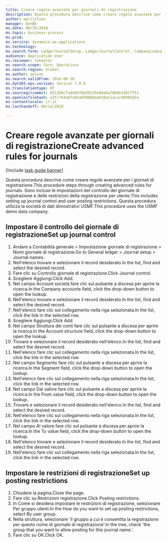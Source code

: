 ```yaml
--- 
title: Creare regole avanzate per giornali di registrazione
description: Questa procedura descrive come creare regole avanzate per i giornali di registrazione.
author: aprilolson
manager: AnnBe
ms.date: 08/29/2018
ms.topic: business-process
ms.prod: 
ms.service: dynamics-ax-applications
ms.technology: 
ms.search.form: LedgerJournalSetup, LedgerJournalControl, CompanyLookup, LedgerJournalPostControl
audience: Application User
ms.reviewer: twheeloc
ms.search.scope: Core, Operations
ms.search.region: Global
ms.author: aolson
ms.search.validFrom: 2016-06-30
ms.dyn365.ops.version: Version 7.0.0
ms.translationtype: HT
ms.sourcegitcommit: 0312b8cfadd45f8e59225e9daba78b9e216cff51
ms.openlocfilehash: e3fc764a6fa92a050084ae610a11acac46995d2a
ms.contentlocale: it-it
ms.lasthandoff: 09/14/2018

---
```

# <a name="create-advanced-rules-for-journals"></a><span data-ttu-id="836f3-103">Creare regole avanzate per giornali di registrazione</span><span class="sxs-lookup"><span data-stu-id="836f3-103">Create advanced rules for journals</span></span>

[!include [task guide banner](../../includes/task-guide-banner.md)]

<span data-ttu-id="836f3-104">Questa procedura descrive come creare regole avanzate per i giornali di registrazione.</span><span class="sxs-lookup"><span data-stu-id="836f3-104">This procedure steps through creating advanced rules for journals.</span></span> <span data-ttu-id="836f3-105">Sono incluse le impostazioni del controllo del giornale di registrazione e delle restrizioni della registrazione per utente.</span><span class="sxs-lookup"><span data-stu-id="836f3-105">This includes setting up journal control and user posting restrictions.</span></span> <span data-ttu-id="836f3-106">Questa procedura utilizza la società di dati dimostrativi USMF.</span><span class="sxs-lookup"><span data-stu-id="836f3-106">This procedure uses the USMF demo data company.</span></span>


## <a name="set-up-journal-control"></a><span data-ttu-id="836f3-107">Impostare il controllo del giornale di registrazione</span><span class="sxs-lookup"><span data-stu-id="836f3-107">Set up journal control</span></span>
1. <span data-ttu-id="836f3-108">Andare a Contabilità generale > Impostazione giornale di registrazione > Nomi giornale di registrazione.</span><span class="sxs-lookup"><span data-stu-id="836f3-108">Go to General ledger > Journal setup > Journal names.</span></span>
2. <span data-ttu-id="836f3-109">Nell'elenco trovare e selezionare il record desiderato.</span><span class="sxs-lookup"><span data-stu-id="836f3-109">In the list, find and select the desired record.</span></span>
3. <span data-ttu-id="836f3-110">Fare clic su Controllo giornale di registrazione.</span><span class="sxs-lookup"><span data-stu-id="836f3-110">Click Journal control.</span></span>
4. <span data-ttu-id="836f3-111">Scegliere Aggiungi.</span><span class="sxs-lookup"><span data-stu-id="836f3-111">Click Add.</span></span>
5. <span data-ttu-id="836f3-112">Nel campo Account società fare clic sul pulsante a discesa per aprire la ricerca.</span><span class="sxs-lookup"><span data-stu-id="836f3-112">In the Company accounts field, click the drop-down button to open the lookup.</span></span>
6. <span data-ttu-id="836f3-113">Nell'elenco trovare e selezionare il record desiderato.</span><span class="sxs-lookup"><span data-stu-id="836f3-113">In the list, find and select the desired record.</span></span>
7. <span data-ttu-id="836f3-114">Nell'elenco fare clic sul collegamento nella riga selezionata.</span><span class="sxs-lookup"><span data-stu-id="836f3-114">In the list, click the link in the selected row.</span></span>
8. <span data-ttu-id="836f3-115">Scegliere Aggiungi.</span><span class="sxs-lookup"><span data-stu-id="836f3-115">Click Add.</span></span>
9. <span data-ttu-id="836f3-116">Nel campo Struttura dei conti fare clic sul pulsante a discesa per aprire la ricerca.</span><span class="sxs-lookup"><span data-stu-id="836f3-116">In the Account structure field, click the drop-down button to open the lookup.</span></span>
10. <span data-ttu-id="836f3-117">Trovare e selezionare il record desiderato nell'elenco.</span><span class="sxs-lookup"><span data-stu-id="836f3-117">In the list, find and select the desired record.</span></span>
11. <span data-ttu-id="836f3-118">Nell'elenco fare clic sul collegamento nella riga selezionata.</span><span class="sxs-lookup"><span data-stu-id="836f3-118">In the list, click the link in the selected row.</span></span>
12. <span data-ttu-id="836f3-119">Nel campo Segmento fare clic sul pulsante a discesa per aprire la ricerca.</span><span class="sxs-lookup"><span data-stu-id="836f3-119">In the Segment field, click the drop-down button to open the lookup.</span></span>
13. <span data-ttu-id="836f3-120">Nell'elenco fare clic sul collegamento nella riga selezionata.</span><span class="sxs-lookup"><span data-stu-id="836f3-120">In the list, click the link in the selected row.</span></span>
14. <span data-ttu-id="836f3-121">Nel campo Dal valore fare clic sul pulsante a discesa per aprire la ricerca.</span><span class="sxs-lookup"><span data-stu-id="836f3-121">In the From value field, click the drop-down button to open the lookup.</span></span>
15. <span data-ttu-id="836f3-122">Trovare e selezionare il record desiderato nell'elenco.</span><span class="sxs-lookup"><span data-stu-id="836f3-122">In the list, find and select the desired record.</span></span>
16. <span data-ttu-id="836f3-123">Nell'elenco fare clic sul collegamento nella riga selezionata.</span><span class="sxs-lookup"><span data-stu-id="836f3-123">In the list, click the link in the selected row.</span></span>
17. <span data-ttu-id="836f3-124">Nel campo Al valore fare clic sul pulsante a discesa per aprire la ricerca.</span><span class="sxs-lookup"><span data-stu-id="836f3-124">In the To value field, click the drop-down button to open the lookup.</span></span>
18. <span data-ttu-id="836f3-125">Nell'elenco trovare e selezionare il record desiderato.</span><span class="sxs-lookup"><span data-stu-id="836f3-125">In the list, find and select the desired record.</span></span>
19. <span data-ttu-id="836f3-126">Nell'elenco fare clic sul collegamento nella riga selezionata.</span><span class="sxs-lookup"><span data-stu-id="836f3-126">In the list, click the link in the selected row.</span></span>

## <a name="set-up-posting-restrictions"></a><span data-ttu-id="836f3-127">Impostare le restrizioni di registrazione</span><span class="sxs-lookup"><span data-stu-id="836f3-127">Set up posting restrictions</span></span>
1. <span data-ttu-id="836f3-128">Chiudere la pagina.</span><span class="sxs-lookup"><span data-stu-id="836f3-128">Close the page.</span></span>
2. <span data-ttu-id="836f3-129">Fare clic su Restrizioni registrazione.</span><span class="sxs-lookup"><span data-stu-id="836f3-129">Click Posting restrictions.</span></span>
3. <span data-ttu-id="836f3-130">In Come si desidera impostare le restrizioni di registrazione, selezionare Per gruppo utenti.</span><span class="sxs-lookup"><span data-stu-id="836f3-130">In the How do you want to set up posting restrictions, select By user group.</span></span>
4. <span data-ttu-id="836f3-131">Nella struttura, selezionare 'il gruppo a cui è consentita la registrazione per questo nome di giornale di registrazione'.</span><span class="sxs-lookup"><span data-stu-id="836f3-131">In the tree, check 'the group that you want to allow posting for this journal name.'.</span></span>
5. <span data-ttu-id="836f3-132">Fare clic su OK.</span><span class="sxs-lookup"><span data-stu-id="836f3-132">Click OK.</span></span>


